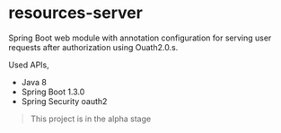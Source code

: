 resources-server
==========================

Spring Boot web module with annotation configuration for serving user requests after authorization using Ouath2.0.s.

Used APIs,

- Java 8
- Spring Boot 1.3.0
- Spring Security oauth2


> This project is in the alpha stage
